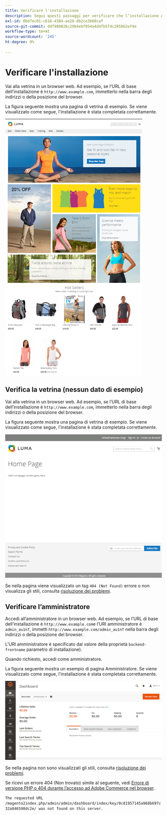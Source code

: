 ```yaml
---
title: Verificare l'installazione
description: Segui questi passaggi per verificare che l’installazione Adobe Commerce on-premise sia andata a buon fine.
exl-id: 0bd7ec01-c616-4384-ae26-db2ce3668caf
source-git-commit: ddf988826c29b4ebf054a4d4fb5f4c285662ef4e
workflow-type: tm+mt
source-wordcount: '245'
ht-degree: 0%

---
```


# Verificare l&#39;installazione

Vai alla vetrina in un browser web. Ad esempio, se l’URL di base dell’installazione è `http://www.example.com`, immetterlo nella barra degli indirizzi o della posizione del browser.

La figura seguente mostra una pagina di vetrina di esempio. Se viene visualizzato come segue, l&#39;installazione è stata completata correttamente.

![Vetrina con il tema Luma](../../assets/installation/install-success_store-luma.png)

## Verifica la vetrina (nessun dato di esempio)

Vai alla vetrina in un browser web. Ad esempio, se l’URL di base dell’installazione è `http://www.example.com`, immetterlo nella barra degli indirizzi o della posizione del browser.

La figura seguente mostra una pagina di vetrina di esempio. Se viene visualizzato come segue, l&#39;installazione è stata completata correttamente.

![Storefront che verifica la corretta installazione](../../assets/installation/install-success_store.png)

Se nella pagina viene visualizzato un tag `404 (Not Found)` errore o non visualizza gli stili, consulta [risoluzione dei problemi](https://support.magento.com/hc/en-us/articles/360032994352).

## Verificare l’amministratore

Accedi all’amministratore in un browser web. Ad esempio, se l’URL di base dell’installazione è `http://www.example.com`e l’URI amministratore è `admin_au1nT`, immetti `http://www.example.com/admin_au1nT` nella barra degli indirizzi o della posizione del browser.

L’URI amministratore è specificato dal valore della proprietà `backend-frontname` parametro di installazione).

Quando richiesto, accedi come amministratore.

La figura seguente mostra un esempio di pagina Amministratore. Se viene visualizzato come segue, l&#39;installazione è stata completata correttamente.

![Amministratore che verifica la corretta installazione](../../assets/installation/install_success_admin.png)

Se nella pagina non sono visualizzati gli stili, consulta [risoluzione dei problemi](https://support.magento.com/hc/en-us/articles/360032994352).

Se ricevi un errore 404 (Non trovato) simile al seguente, vedi [Errore di versione PHP o 404 durante l’accesso ad Adobe Commerce nel browser](https://support.magento.com/hc/en-us/articles/360033117152).

`The requested URL /magento2index.php/admin/admin/dashboard/index/key/0c81957145a968b697c32a846598dc2e/ was not found on this server.`
